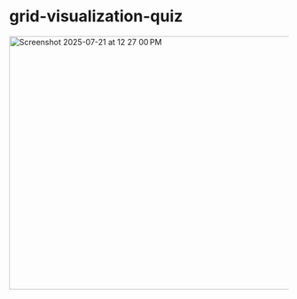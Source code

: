 # grid-visualization-quiz
<img width="557" height="457" alt="Screenshot 2025-07-21 at 12 27 00 PM" src="https://github.com/user-attachments/assets/5ef965d1-1db8-423b-916c-2af8ac5fa36c" />
